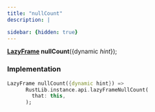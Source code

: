 ```yaml
---
title: "nullCount"
description: |

sidebar: {hidden: true}
---
```

<span class="dart-code"><strong>[LazyFrame] nullCount</strong>({<span class="nobr">dynamic <i>hint</i></span>});</span>


### Implementation
```dart
LazyFrame nullCount({dynamic hint}) =>
      RustLib.instance.api.lazyFrameNullCount(
        that: this,
      );
```

[LazyFrame]: /reference/classes/lazyframe
[dynamic]: #